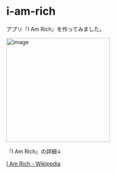 # i-am-rich
アプリ『I Am Rich』を作ってみました。

<img width="271" alt="image" src="https://github.com/suis-cats/i-am-rich/assets/48282517/ea0ad684-c92c-42ef-b83a-0e1c89f3ee0f">





『I Am Rich』の詳細↓

[I Am Rich - Wikipedia](https://en.wikipedia.org/wiki/I_Am_Rich)
